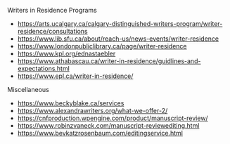 Writers in Residence Programs

* https://arts.ucalgary.ca/calgary-distinguished-writers-program/writer-residence/consultations
* https://www.lib.sfu.ca/about/reach-us/news-events/writer-residence
* https://www.londonpubliclibrary.ca/page/writer-residence
* https://www.kpl.org/ednastaebler
* https://www.athabascau.ca/writer-in-residence/guidlines-and-expectations.html
* https://www.epl.ca/writer-in-residence/

Miscellaneous

* https://www.beckyblake.ca/services
* https://www.alexandrawriters.org/what-we-offer-2/
* https://cnfproduction.wpengine.com/product/manuscript-review/
* https://www.robinzvaneck.com/manuscript-reviewediting.html
* https://www.bevkatzrosenbaum.com/editingservice.html
